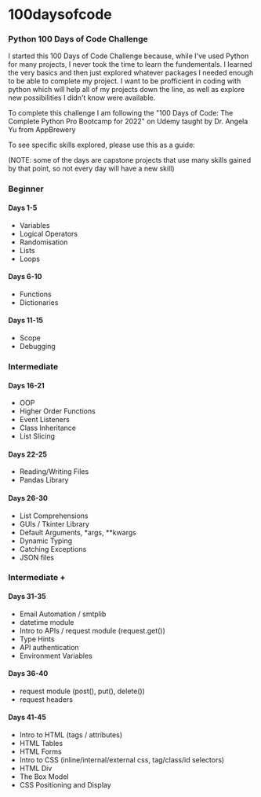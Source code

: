 # 100daysofcode
### Python 100 Days of Code Challenge

I started this 100 Days of Code Challenge because, while I've used Python for many projects, I never took the time to learn the fundementals. I learned the very
basics and then just explored whatever packages I needed enough to be able to complete my project. I want to be profficient in coding with python which will help 
all of my projects down the line, as well as explore new possibilities I didn't know were available.

To complete this challenge I am following the "100 Days of Code: The Complete Python Pro Bootcamp for 2022" on Udemy taught by Dr. Angela Yu from AppBrewery

To see specific skills explored, please use this as a guide: 

(NOTE: some of the days are capstone projects that use many skills gained by that point, so not every day will have a new skill)

### Beginner
#### Days 1-5
- Variables
- Logical Operators
- Randomisation
- Lists
- Loops

#### Days 6-10
- Functions
- Dictionaries

#### Days 11-15
- Scope
- Debugging

### Intermediate
#### Days 16-21
- OOP
- Higher Order Functions
- Event Listeners
- Class Inheritance
- List Slicing

#### Days 22-25
- Reading/Writing Files
- Pandas Library

#### Days 26-30
- List Comprehensions
- GUIs / Tkinter Library
- Default Arguments, \*args, **kwargs
- Dynamic Typing
- Catching Exceptions
- JSON files

### Intermediate +
#### Days 31-35
- Email Automation / smtplib 
- datetime module
- Intro to APIs / request module (request.get())
- Type Hints
- API authentication
- Environment Variables

#### Days 36-40
- request module (post(), put(), delete())
- request headers

#### Days 41-45
- Intro to HTML (tags / attributes)
- HTML Tables
- HTML Forms
- Intro to CSS (inline/internal/external css, tag/class/id selectors)
- HTML Div
- The Box Model
- CSS Positioning and Display
